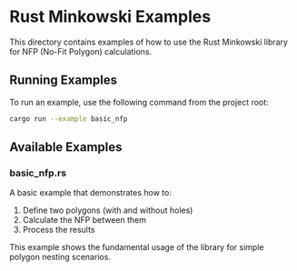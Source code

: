 # Rust Minkowski Examples

This directory contains examples of how to use the Rust Minkowski library for NFP (No-Fit Polygon) calculations.

## Running Examples

To run an example, use the following command from the project root:

```bash
cargo run --example basic_nfp
```

## Available Examples

### basic_nfp.rs

A basic example that demonstrates how to:
1. Define two polygons (with and without holes)
2. Calculate the NFP between them
3. Process the results

This example shows the fundamental usage of the library for simple polygon nesting scenarios.
